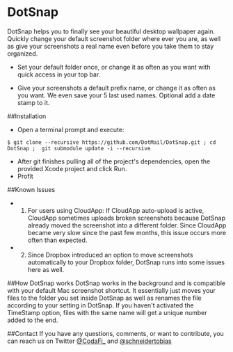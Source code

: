 DotSnap
=======

DotSnap helps you to finally see your beautiful desktop wallpaper again. Quickly change your default screenshot folder where ever you are, as well as give your screenshots a real name even before you take them to stay organized. 

- Set your default folder once, or change it as often as you want with quick access in your top bar. 

- Give your screenshots a default prefix name, or change it as often as you want. We even save your 5 last used names. Optional add a date stamp to it.

##Installation

- Open a terminal prompt and execute:

`$ git clone --recursive https://github.com/DotMail/DotSnap.git ; cd DotSnap ;  git submodule update -i --recursive`

- After git finishes pulling all of the project's dependencies, open the provided Xcode project and click Run.
- Profit

##Known Issues

- 1. For users using CloudApp: If CloudApp auto-upload is active, CloudApp sometimes uploads broken screenshots because DotSnap already moved the screenshot into a different folder. Since CloudApp became very slow since the past few months, this issue occurs more often than expected.


- 2. Since Dropbox introduced an option to move screenshots automatically to your Dropbox folder, DotSnap runs into some issues here as well.
 

##How DotSnap works
DotSnap works in the background and is compatible with your default Mac screenshot shortcut. It essentially just moves your files to the folder you set inside DotSnap as well as renames the file according to your setting in DotSnap. If you haven't activated the TimeStamp option, files with the same name will get a unique number added to the end.

##Contact
If you have any questions, comments, or want to contribute, you can reach us on Twitter [@CodaFi_](https://twitter.com/CodaFi_) and [@schneidertobias](https://twitter.com/schneidertobias)

